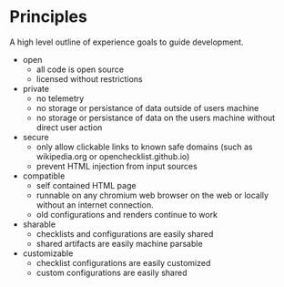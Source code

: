 # Principles

A high level outline of experience goals to guide development.

- open
    - all code is open source
    - licensed without restrictions
- private
    - no telemetry
    - no storage or persistance of data outside of users machine
    - no storage or persistance of data on the users machine without direct user action
- secure
    - only allow clickable links to known safe domains (such as wikipedia.org or openchecklist.github.io)
    - prevent HTML injection from input sources
- compatible
    - self contained HTML page
    - runnable on any chromium web browser on the web or locally without an internet connection.
    - old configurations and renders continue to work
- sharable
    - checklists and configurations are easily shared
    - shared artifacts are easily machine parsable
- customizable
    - checklist configurations are easily customized
    - custom configurations are easily shared
